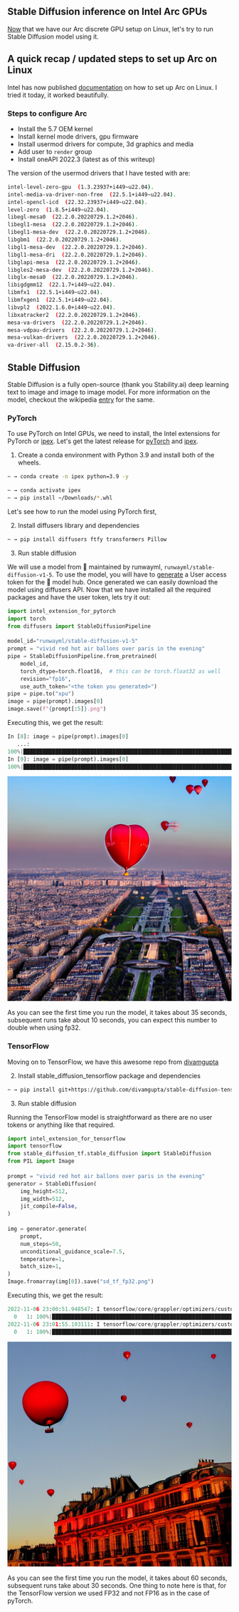 ## Stable Diffusion inference on Intel Arc GPUs

[Now](https://blog.rahul.onl/posts/2022-08-12-arc-dgpu-linux.html) that we have our
Arc discrete GPU setup on Linux, let's try to run Stable Diffusion model using it.


## A quick recap / updated steps to set up Arc on Linux

Intel has now published [documentation](https://dgpu-docs.intel.com/installation-guides/ubuntu/ubuntu-jammy-arc.html) on how to set up Arc on Linux. 
I tried it today, it worked beautifully.

### Steps to configure Arc

- Install the 5.7 OEM kernel
- Install kernel mode drivers, gpu firmware
- Install usermod drivers for compute, 3d graphics and media
- Add user to `render` group
- Install oneAPI 2022.3 (latest as of this writeup)

The version of the usermod drivers that I have tested with are:

```bash
intel-level-zero-gpu  (1.3.23937+i449~u22.04).
intel-media-va-driver-non-free  (22.5.1+i449~u22.04).
intel-opencl-icd  (22.32.23937+i449~u22.04).
level-zero  (1.8.5+i449~u22.04).
libegl-mesa0  (22.2.0.20220729.1.2+2046).
libegl1-mesa  (22.2.0.20220729.1.2+2046).
libegl1-mesa-dev  (22.2.0.20220729.1.2+2046).
libgbm1  (22.2.0.20220729.1.2+2046).
libgl1-mesa-dev  (22.2.0.20220729.1.2+2046).
libgl1-mesa-dri  (22.2.0.20220729.1.2+2046).
libglapi-mesa  (22.2.0.20220729.1.2+2046).
libgles2-mesa-dev  (22.2.0.20220729.1.2+2046).
libglx-mesa0  (22.2.0.20220729.1.2+2046).
libigdgmm12  (22.1.7+i449~u22.04).
libmfx1  (22.5.1+i449~u22.04).
libmfxgen1  (22.5.1+i449~u22.04).
libvpl2  (2022.1.6.0+i449~u22.04).
libxatracker2  (22.2.0.20220729.1.2+2046).
mesa-va-drivers  (22.2.0.20220729.1.2+2046).
mesa-vdpau-drivers  (22.2.0.20220729.1.2+2046).
mesa-vulkan-drivers  (22.2.0.20220729.1.2+2046).
va-driver-all  (2.15.0.2-36).
```

## Stable Diffusion

Stable Diffusion is a fully open-source (thank you Stability.ai) deep learning text to image and image to image model. For more information on the model,
checkout the wikipedia [entry](https://en.wikipedia.org/wiki/Stable_Diffusion) for the same.

### PyTorch

To use PyTorch on Intel GPUs, we need to install, the Intel extensions for PyTorch or [ipex](https://github.com/intel/intel-extension-for-pytorch). Let's get the latest release
for [pyTorch](https://github.com/intel/intel-extension-for-pytorch/releases/download/v1.10.200%2Bgpu/torch-1.10.0a0+git3d5f2d4-cp39-cp39-linux_x86_64.whl) and [ipex](https://github.com/intel/intel-extension-for-pytorch/releases/download/v1.10.200%2Bgpu/intel_extension_for_pytorch-1.10.200+gpu-cp39-cp39-linux_x86_64.whl).

1. Create a conda environment with Python 3.9 and install both of the wheels.

```bash
~ → conda create -n ipex python=3.9 -y
```
```bash
~ → conda activate ipex
~ → pip install ~/Downloads/*.whl
```

Let's see how to run the model using PyTorch first,

2. Install diffusers library and dependencies


```bash
~ → pip install diffusers ftfy transformers Pillow
```

3. Run stable diffusion

We will use a model from 🤗 maintained by runwayml, `runwayml/stable-diffusion-v1-5`. To use the model, you will have to [generate](https://huggingface.co/docs/hub/security-tokens) a User access token for the 🤗 model hub.
Once generated we can easily download the model using diffusers API. Now that we have installed all the required packages and have the user token, lets try it out:


```python
import intel_extension_for_pytorch
import torch
from diffusers import StableDiffusionPipeline

model_id="runwayml/stable-diffusion-v1-5"
prompt = "vivid red hot air ballons over paris in the evening"
pipe = StableDiffusionPipeline.from_pretrained(
    model_id,
    torch_dtype=torch.float16,  # this can be torch.float32 as well
    revision="fp16",
    use_auth_token="<the token you generated>")
pipe = pipe.to("xpu")
image = pipe(prompt).images[0]
image.save(f"{prompt[:5]}.png")
```

Executing this, we get the result:

```python
In [8]: image = pipe(prompt).images[0]
   ...: 
100%|██████████████████████████████████████████████████████████████████████████████████████████████████████████████████████████████████████████████████████████| 51/51 [00:35<00:00,  1.43it/s]
In [9]: image = pipe(prompt).images[0]
100%|██████████████████████████████████████████████████████████████████████████████████████████████████████████████████████████████████████████████████████████| 51/51 [00:09<00:00,  5.20it/s]
```

![](./images/sd_pyt_fp16.png)

As you can see the first time you run the model, it takes about 35 seconds, subsequent runs take about 10 seconds, you can expect this number to double when using fp32. 

### TensorFlow

Moving on to TensorFlow, we have this awesome repo from [divamgupta](https://github.com/divamgupta/stable-diffusion-tensorflow)

2. Install stable_diffusion_tensorflow package and dependencies


```bash
~ → pip install git+https://github.com/divamgupta/stable-diffusion-tensorflow ftfy pillow tqdm regex tensorflow-addons
```

3. Run stable diffusion

Running the TensorFlow model is straightforward as there are no user tokens or anything like that required.

```python
import intel_extension_for_tensorflow
import tensorflow
from stable_diffusion_tf.stable_diffusion import StableDiffusion
from PIL import Image

prompt = "vivid red hot air ballons over paris in the evening"
generator = StableDiffusion(
    img_height=512,
    img_width=512,
    jit_compile=False,
)

img = generator.generate(
    prompt,
    num_steps=50,
    unconditional_guidance_scale=7.5,
    temperature=1,
    batch_size=1,
)
Image.fromarray(img[0]).save("sd_tf_fp32.png")
```

Executing this, we get the result:

```python
2022-11-06 23:00:51.948547: I tensorflow/core/grappler/optimizers/custom_graph_optimizer_registry.cc:114] Plugin optimizer for device_type XPU is enabled.
  0   1: 100%|█████████████████████████████████████████████████████████████████████████████████████████████████████████████████████████████████████████████████| 50/50 [01:00<00:00,  1.21s/it]
2022-11-06 23:01:55.103111: I tensorflow/core/grappler/optimizers/custom_graph_optimizer_registry.cc:114] Plugin optimizer for device_type XPU is enabled.
  0   1: 100%|█████████████████████████████████████████████████████████████████████████████████████████████████████████████████████████████████████████████████| 50/50 [00:29<00:00,  1.67it/s]
```

![](./images/sd_tf_fp32.png)

As you can see the first time you run the model, it takes about 60 seconds, subsequent runs take about 30 seconds. One thing to note here is that, for the TensorFlow version we used FP32 and not FP16 as in the case of pyTorch.




